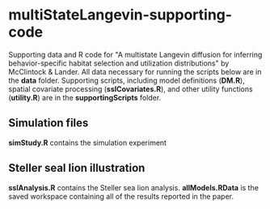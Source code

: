 # multiStateLangevin-supporting-code
Supporting data and R code for "A multistate Langevin diffusion for inferring behavior-specific habitat selection and utilization distributions" by McClintock &amp; Lander. All data necessary for running the scripts below are in the **data** folder. Supporting scripts, including model definitions (**DM.R**), spatial covariate processing (**sslCovariates.R**), and other utility functions (**utility.R**) are in the **supportingScripts** folder.

## Simulation files
**simStudy.R** contains the simulation experiment

## Steller seal lion illustration
**sslAnalysis.R** contains the Steller sea lion analysis. **allModels.RData** is the saved workspace containing all of the results reported in the paper.
